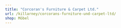 ```yaml
---
title: "Corcoran's Furniture & Carpet Ltd."
url: /killarney/corcorans-furniture-und-carpet-ltd/
shop: Möbel
---
```

